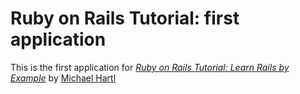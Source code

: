 # Ruby on Rails Tutorial: first application

This is the first application for 
[*Ruby on Rails Tutorial: Learn Rails by Example*](http://railstutorial.org/) 
by [Michael Hartl](http://michaelhartl.com/)